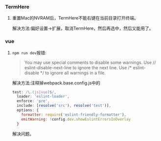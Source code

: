 ### TermHere

1. 重置Mac的NVRAM后，TermHere不能右键在当前目录打开终端。

   解决方法:偏好设置->扩展，取消TermHere，然后再选中，然后又能用了。

### vue

1. ``npm run dev``报错:

   > You may use special comments to disable some warnings.
   > Use // eslint-disable-next-line to ignore the next line.
   > Use /* eslint-disable */ to ignore all warnings in a file.

   解决方法:注释掉webpack.base.config.js中的

   ```javascript
   test: /\.(js|vue)$/,
     loader: 'eslint-loader',
     enforce: 'pre',
     include: [resolve('src'), resolve('test')],
     options: {
       formatter: require('eslint-friendly-formatter'),
       emitWarning: !config.dev.showEslintErrorsInOverlay
     }
   ```

   解决问题。